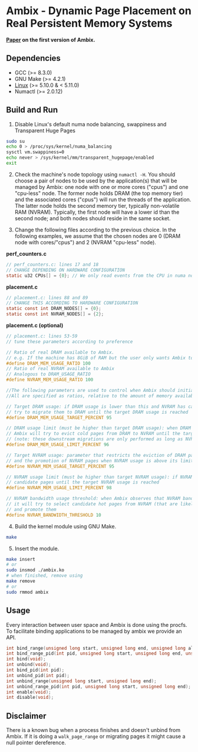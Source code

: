 # Ambix - Dynamic Page Placement on Real Persistent Memory Systems
**[Paper](https://arxiv.org/abs/2112.12685) on the first version of Ambix.**

## Dependencies
- GCC (>= 8.3.0)
- GNU Make (>= 4.2.1)
- [Linux](https://cdn.kernel.org/pub/linux/kernel/v5.x/linux-5.10.tar.xz) (>= 5.10.0 & < 5.11.0)
- Numactl (>= 2.0.12)

## Build and Run
1. Disable Linux's default numa node balancing, swappiness and Transparent Huge Pages
```sh
sudo su
echo 0 > /proc/sys/kernel/numa_balancing
sysctl vm.swappiness=0
echo never > /sys/kernel/mm/transparent_hugepage/enabled
exit
```
2. Check the machine's node topology using `numactl -H`.
   You should choose a pair of nodes to be used by the application(s) that will be managed by Ambix:
   one node with one or more cores ("cpus") and one "cpu-less" node.
   The former node holds DRAM (the top memory tier) and the associated cores ("cpus") will run the threads of the application.
   The latter node holds the second memory tier, typically non-volatile RAM (NVRAM).
   Typically, the first node will have a lower id than the second node; and both nodes should reside in the same socket.   
   
3. Change the following files according to the previous choice.
   In the following examples, we assume that the chosen nodes are 0 (DRAM node with cores/"cpus") and 2 (NVRAM "cpu-less" node).

**perf_counters.c**
```C
// perf_counters.c: lines 17 and 18
// CHANGE DEPENDING ON HARDWARE CONFIGURATION
static u32 CPUs[] = {0}; // We only read events from the CPU in numa node 0
```
**placement.c**
```C
// placement.c: lines 88 and 89
// CHANGE THIS ACCORDING TO HARDWARE CONFIGURATION
static const int DRAM_NODES[] = {0};
static const int NVRAM_NODES[] = {2};
```
**placement.c (optional)**
```C
// placement.c: lines 53-59
// tune these parameters according to preference

// Ratio of real DRAM available to Ambix.
// e.g. If the machine has 8GiB of RAM but the user only wants Ambix to see 4GiB, this parameter should be set to 50
#define DRAM_MEM_USAGE_RATIO 100
// Ratio of real NVRAM available to Ambix
// Analogous to DRAM_USAGE_RATIO
#define NVRAM_MEM_USAGE_RATIO 100

//The following parameters are used to control when Ambix should initiate page migration between memory tiers
//All are specified as ratios, relative to the amount of memory available to Ambix at each node

// Target DRAM usage: if DRAM usage is lower than this and NVRAM has candidate pages, Ambix will
// try to migrate them to DRAM until the target DRAM usage is reached
#define DRAM_MEM_USAGE_TARGET_PERCENT 95

// DRAM usage limit (must be higher than target DRAM usage): when DRAM usage exceeds this limit,
// Ambix will try to evict cold pages from DRAM to NVRAM until the target DRAM usage is reached
// (note: these downstream migrations are only performed as long as NVRAM usage is below the target NVRAM usage).
#define DRAM_MEM_USAGE_LIMIT_PERCENT 96

// Target NVRAM usage: parameter that restricts the eviction of DRAM pages (see description of DRAM usage limit)
// and the promotion of NVRAM pages when NVRAM usage is above its limit (see next)
#define NVRAM_MEM_USAGE_TARGET_PERCENT 95

// NVRAM usage limit (must be higher than target NVRAM usage): if NVRAM usage is above this limit and DRAM usage is below its target, Ambix will promote enough
// candidate pages until the target NVRAM usage is reached
#define NVRAM_MEM_USAGE_LIMIT_PERCENT 98

// NVRAM bandwidth usage threshold: when Ambix observes that NVRAM bandwidth usage is above this threshold,
// it will try to select candidate hot pages from NVRAM (that are likely to contribute to the high NVRAM bandwidth usage)
// and promote them
#define NVRAM_BANDWIDTH_THRESHOLD 10
```
4. Build the kernel module using GNU Make.
```sh
make
```
5. Insert the module.
```sh
make insert
# or
sudo insmod ./ambix.ko
# when finished, remove using
make remove
# or
sudo rmmod ambix
```

## Usage
Every interaction between user space and Ambix is done using the procfs. To facilitate
binding applications to be managed by ambix we provide an API.
```C
int bind_range(unsigned long start, unsigned long end, unsigned long allocation_site, unsigned long size);
int bind_range_pid(int pid, unsigned long start, unsigned long end, unsigned long allocation_site, unsigned long size);
int bind(void);
int unbind(void);
int bind_pid(int pid);
int unbind_pid(int pid);
int unbind_range(unsigned long start, unsigned long end);
int unbind_range_pid(int pid, unsigned long start, unsigned long end);
int enable(void);
int disable(void);
```

## Disclaimer
There is a known bug when a process finishes and doesn't unbind from Ambix. If it is doing a `walk_page_range` or migrating pages it might cause a null pointer dereference.
